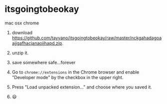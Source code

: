 # itsgoingtobeokay

mac osx chrome

1. download https://github.com/tayvano/itsgoingtobeokay/raw/master/nckgahadagoaajjgafhacjanaoiihapd.zip.

2. unzip it.

3. save somewhere safe...forever

4. Go to `chrome://extensions` in the Chrome browser and enable "Developer mode" by the checkbox in the upper right.

5. Press "Load unpacked extension..." and choose where you saved it.

6. 😃
